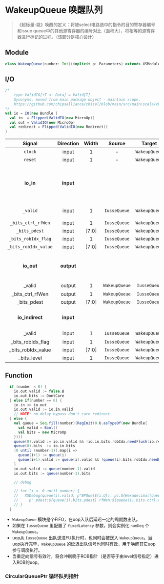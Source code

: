 # WakeupQueue 唤醒队列

> 《超标量-姚》唤醒的定义：将被select电路选中的指令的目的寄存器编号和issue queue中的其他源寄存器的编号对比（面积大），将相等的源寄存器进行标记的过程。（该部分是核心设计）

## Module

```scala
class WakeupQueue(number: Int)(implicit p: Parameters) extends XSModule {}
```

## I/O

```scala
/* 
    type ValidIO[+T <: Data] = Valid[T]
    Synonyms, moved from main package object - maintain scope.
    https://github.com/chipsalliance/chisel/blob/main/src/main/scala/chisel3/util/util.scala
*/
val io = IO(new Bundle {
  val in  = Flipped(ValidIO(new MicroOp))
  val out = ValidIO(new MicroOp)
  val redirect = Flipped(ValidIO(new Redirect))
}
```

|        Signal        | Direction  | Width |    Source     |    Target     |                       Description                        |
| :------------------: | :--------: | :---: | :-----------: | :-----------: | :------------------------------------------------------: |
|       `clock`        |   input    |   1   |       -       | `WakeupQueue` |                                                          |
|       `reset`        |   input    |   1   |       -       | `WakeupQueue` |                                                          |
|      **io_in**       | **input**  |       |               |               | 使用`IusseQueue`入队的uop信号作为`WakeupQueue`的入队信号 |
|       `_valid`       |   input    |   1   | `IusseQueue`  | `WakeupQueue` |               `WakeupQueue`的入队信号有效                |
|  `_bits_ctrl_rfWen`  |   input    |   1   | `IusseQueue`  | `WakeupQueue` |                                                          |
|    `_bits_pdest`     |   input    | [7:0] | `IusseQueue`  | `WakeupQueue` |                                                          |
| `_bits_robIdx_flag`  |   input    |   1   | `IusseQueue`  | `WakeupQueue` |                                                          |
| `_bits_robIdx_value` |   input    | [7:0] | `IusseQueue`  | `WakeupQueue` |                                                          |
|      **io_out**      | **output** |       |               |               |        `WakeupQueue`的出队信号，用于唤醒相应的uop        |
|        _valid        |   output   |   1   | `WakeupQueue` | `IusseQueue`  |                       出队信号有效                       |
|   _bits_ctrl_rfWen   |   output   |   1   | `WakeupQueue` | `IusseQueue`  |                                                          |
|     _bits_pdest      |   output   | [7:0] | `WakeupQueue` | `IusseQueue`  |                                                          |
|   **io_indirect**    | **input**  |       |               |               |             用于冲刷WakeupQueue的重定向信号              |
|        _valid        |   input    |   1   | `IusseQueue`  | `WakeupQueue` |                       冲刷信号有效                       |
|  _bits_robIdx_flag   |   input    |   1   | `IusseQueue`  | `WakeupQueue` |                                                          |
|  _bits_robIdx_value  |   input    | [7:0] | `IusseQueue`  | `WakeupQueue` |                                                          |
|     _bits_level      |   input    |   1   | `IusseQueue`  | `WakeupQueue` |                                                          |

## Function

```scala
  if (number < 0) {
    io.out.valid := false.B
    io.out.bits := DontCare
  } else if(number == 0) {
    io.in <> io.out
    io.out.valid := io.in.valid
    // NOTE: no delay bypass don't care redirect
  } else {
    val queue = Seq.fill(number)(RegInit(0.U.asTypeOf(new Bundle{
      val valid = Bool()
      val bits = new MicroOp
    })))
    queue(0).valid := io.in.valid && !io.in.bits.robIdx.needFlush(io.redirect)
    queue(0).bits  := io.in.bits
    (0 until (number-1)).map{i =>
      queue(i+1) := queue(i)
      queue(i+1).valid := queue(i).valid && !queue(i).bits.robIdx.needFlush(io.redirect)
    }
    io.out.valid := queue(number-1).valid
    io.out.bits := queue(number-1).bits

    // debug

    // for (i <- 0 until number) {
    //   XSDebug(queue(i).valid, p"BPQue(${i.U}): pc:${Hexadecimal(queue(i).bits.cf.pc)} robIdx:${queue(i).bits.robIdx}" +
    //     p" pdest:${queue(i).bits.pdest} rfWen:${queue(i).bits.ctrl.rfWen} fpWen:${queue(i).bits.ctrl.fpWen} vecWen:${queue(i).bits.ctrl.vecWen}\n")
    // }
  }
```

* `WakeupQueue` 模块是个FIFO，在uop入队后延迟一定的周期数出队。
* 如果在 `IusseQueue` 里配置了 `fixedLatency` 参数，则会实例化 `numDeq` 个 `WakeupQueue`。
* uop从 `IusseQueue` 出队送进FU执行时，也同时会被送入 `WakeupQueue`。当uop执行完毕，`WakeupQueue` 的延迟出队信号也同时有效，用于唤醒其它uop参与调度执行。
* 当重定向信号有效时，将会冲刷晚于ROB指针（是否等于由level信号指定）进入ROB的uop。

### CircularQueuePtr 循环队列指针

